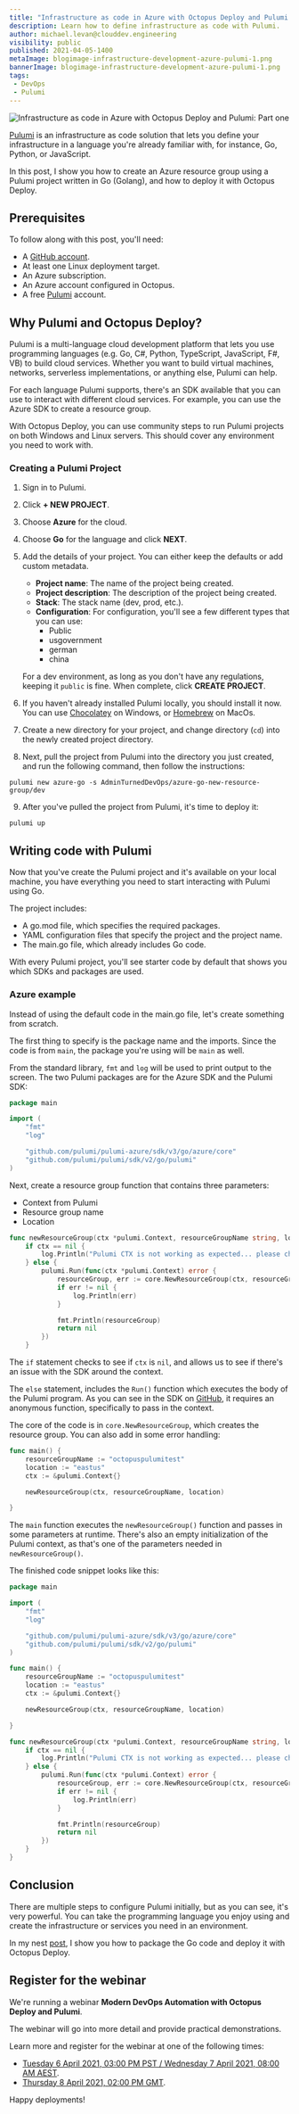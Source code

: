 ```yaml
---
title: "Infrastructure as code in Azure with Octopus Deploy and Pulumi: Part one"
description: Learn how to define infrastructure as code with Pulumi.
author: michael.levan@clouddev.engineering
visibility: public
published: 2021-04-05-1400 
metaImage: blogimage-infrastructure-development-azure-pulumi-1.png
bannerImage: blogimage-infrastructure-development-azure-pulumi-1.png
tags:
 - DevOps
 - Pulumi
---
```


![Infrastructure as code in Azure with Octopus Deploy and Pulumi: Part one](blogimage-infrastructure-development-azure-pulumi-1.png)

[Pulumi](https://www.pulumi.com/) is an infrastructure as code solution that lets you define your infrastructure in a language you're already familiar with, for instance, Go, Python, or JavaScript.

In this post, I show you how to create an Azure resource group using a Pulumi project written in Go (Golang), and how to deploy it with Octopus Deploy.

## Prerequisites

To follow along with this post, you'll need:

- A [GitHub account](https://www.github.com).
- At least one Linux deployment target.
- An Azure subscription.
- An Azure account configured in Octopus.
- A free [Pulumi](https://app.pulumi.com/signup) account.

## Why Pulumi and Octopus Deploy?

Pulumi is a multi-language cloud development platform that lets you use programming languages (e.g. Go, C#, Python, TypeScript, JavaScript, F#, VB) to build cloud services. Whether you want to build virtual machines, networks, serverless implementations, or anything else, Pulumi can help.

For each language Pulumi supports, there's an SDK available that you can use to interact with different cloud services. For example, you can use the Azure SDK to create a resource group.

With Octopus Deploy, you can use community steps to run Pulumi projects on both Windows and Linux servers. This should cover any environment you need to work with.

### Creating a Pulumi Project

1. Sign in to Pulumi.
1. Click **+ NEW PROJECT**.
1. Choose **Azure** for the cloud.
1. Choose **Go** for the language and click **NEXT**.
1. Add the details of your project. You can either keep the defaults or add custom metadata.

   - **Project name**: The name of the project being created.
   - **Project description**: The description of the project being created.
   - **Stack**: The stack name (dev, prod, etc.).
   - **Configuration**: For configuration, you'll see a few different types that you can use:
      - Public
      - usgovernment
      - german
      - china

   For a dev environment, as long as you don't have any regulations, keeping it `public` is fine. When complete, click **CREATE PROJECT**.

6. If you haven't already installed Pulumi locally, you should install it now. You can use [Chocolatey](https://chocolatey.org/) on Windows, or [Homebrew](https://brew.sh/) on MacOs. 
7. Create a new directory for your project, and change directory (`cd`) into the newly created project directory.
8. Next, pull the project from Pulumi into the directory you just created, and run the following command, then follow the instructions:

`pulumi new azure-go -s AdminTurnedDevOps/azure-go-new-resource-group/dev`

9. After you've pulled the project from Pulumi, it's time to deploy it:

`pulumi up`

## Writing code with Pulumi

Now that you've create the Pulumi project and it's available on your local machine, you have everything you need to start interacting with Pulumi using Go.

The project includes:

- A go.mod file, which specifies the required packages. 
- YAML configuration files that specify the project and the project name. 
- The main.go file, which already includes Go code. 

With every Pulumi project, you'll see starter code by default that shows you which SDKs and packages are used.

### Azure example

Instead of using the default code in the main.go file, let's create something from scratch.

The first thing to specify is the package name and the imports. Since the code is from `main`, the package you're using will be `main` as well.

From the standard library, `fmt` and `log` will be used to print output to the screen. The two Pulumi packages are for the Azure SDK and the Pulumi SDK:

```go
package main

import (
	"fmt"
	"log"

	"github.com/pulumi/pulumi-azure/sdk/v3/go/azure/core"
	"github.com/pulumi/pulumi/sdk/v2/go/pulumi"
)
```

Next, create a resource group function that contains three parameters:

- Context from Pulumi
- Resource group name
- Location

```go
func newResourceGroup(ctx *pulumi.Context, resourceGroupName string, location string) {
    if ctx == nil {
        log.Println("Pulumi CTX is not working as expected... please check issues on the SDK: github.com/pulumi/pulumi/sdk/v2/go/pulumi")
    } else {
        pulumi.Run(func(ctx *pulumi.Context) error {
            resourceGroup, err := core.NewResourceGroup(ctx, resourceGroupName, &core.ResourceGroupArgs{Location: pulumi.String(location)})
            if err != nil {
                log.Println(err)
            }

            fmt.Println(resourceGroup)
            return nil
        })
    }
```

The `if` statement checks to see if `ctx` is `nil`, and allows us to see if there's an issue with the SDK around the context.

The `else` statement, includes the `Run()` function which executes the body of the Pulumi program. As you can see in the SDK on [GitHub](https://github.com/pulumi/pulumi/blob/master/sdk/go/pulumi/run.go), it requires an anonymous function, specifically to pass in the context.

The core of the code is in `core.NewResourceGroup`, which creates the resource group. You can also add in some error handling:

```go
func main() {
	resourceGroupName := "octopuspulumitest"
	location := "eastus"
	ctx := &pulumi.Context{}

	newResourceGroup(ctx, resourceGroupName, location)

}
```

The `main` function executes the `newResourceGroup()` function and passes in some parameters at runtime. There's also an empty initialization of the Pulumi context, as that's one of the parameters needed in `newResourceGroup()`. 

The finished code snippet looks like this: 

```go
package main

import (
	"fmt"
	"log"

	"github.com/pulumi/pulumi-azure/sdk/v3/go/azure/core"
	"github.com/pulumi/pulumi/sdk/v2/go/pulumi"
)

func main() {
	resourceGroupName := "octopuspulumitest"
	location := "eastus"
	ctx := &pulumi.Context{}

	newResourceGroup(ctx, resourceGroupName, location)

}

func newResourceGroup(ctx *pulumi.Context, resourceGroupName string, location string) {
	if ctx == nil {
		log.Println("Pulumi CTX is not working as expected... please check issues on the SDK: github.com/pulumi/pulumi/sdk/v2/go/pulumi")
	} else {
		pulumi.Run(func(ctx *pulumi.Context) error {
			resourceGroup, err := core.NewResourceGroup(ctx, resourceGroupName, &core.ResourceGroupArgs{Location: pulumi.String(location)})
			if err != nil {
				log.Println(err)
			}

			fmt.Println(resourceGroup)
			return nil
		})
	}
}
```

## Conclusion

There are multiple steps to configure Pulumi initially, but as you can see, it's very powerful. You can take the programming language you enjoy using and create the infrastructure or services you need in an environment.

In my nest [post](/blog/2021-04/iac-azure-octopus-pulumi-part-2/index.md), I show you how to package the Go code and deploy it with Octopus Deploy.

## Register for the webinar

We're running a webinar **Modern DevOps Automation with Octopus Deploy and Pulumi**. 

The webinar will go into more detail and provide practical demonstrations.

Learn more and register for the webinar at one of the following times:

- [Tuesday 6 April 2021, 03:00 PM PST / Wednesday 7 April 2021, 08:00 AM AEST](https://octopus.zoom.us/webinar/register/1516171718254/WN_dbVsyT1DSYGfp8IhdNnNtw).
- [Thursday 8 April 2021, 02:00 PM GMT](https://octopus.zoom.us/webinar/register/7716171721080/WN_zcUrb-L2TKOIg-IXeaaVdA).

Happy deployments!
